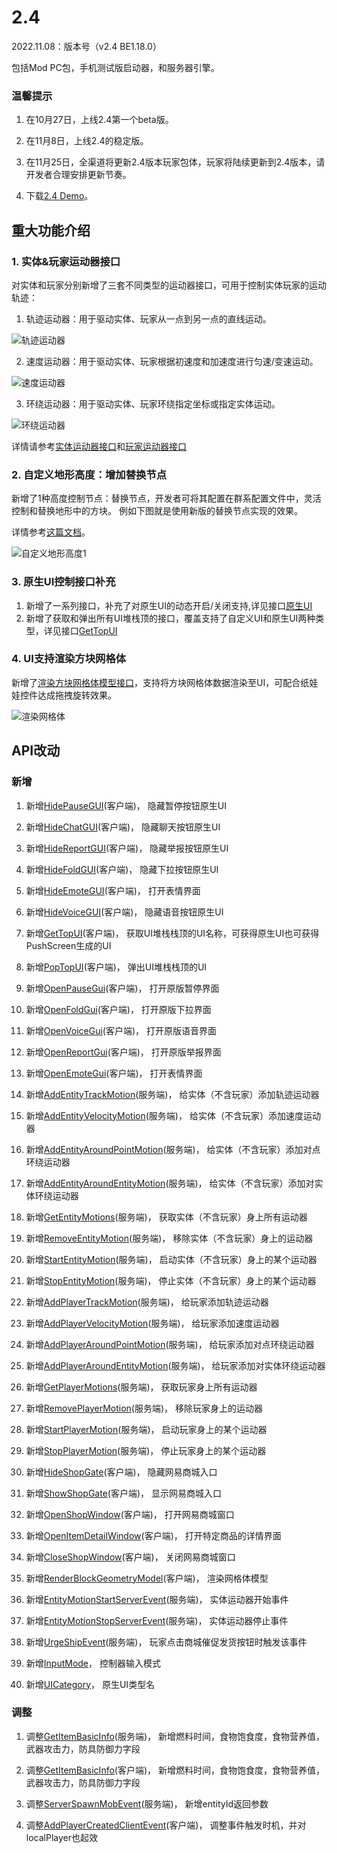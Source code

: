 # 2.4

2022.11.08：版本号（v2.4 BE1.18.0）

包括Mod PC包，手机测试版启动器，和服务器引擎。

### 温馨提示

1. 在10月27日，上线2.4第一个beta版。

2. 在11月8日，上线2.4的稳定版。

3. 在11月25日，全渠道将更新2.4版本玩家包体，玩家将陆续更新到2.4版本，请开发者合理安排更新节奏。


4. 下载[2.4 Demo](https://g79.gdl.netease.com/2.4DemoV4.zip)。

## 重大功能介绍

### 1. 实体&玩家运动器接口

对实体和玩家分别新增了三套不同类型的运动器接口，可用于控制实体玩家的运动轨迹：
1. 轨迹运动器：用于驱动实体、玩家从一点到另一点的直线运动。

![轨迹运动器](../picture/trackmotion.gif)

2. 速度运动器：用于驱动实体、玩家根据初速度和加速度进行匀速/变速运动。

![速度运动器](../picture/velocitymotion.gif)

3. 环绕运动器：用于驱动实体、玩家环绕指定坐标或指定实体运动。

![环绕运动器](../picture/rotatemotion.gif)

详情请参考[实体运动器接口](../接口/实体/行为.md#addentitytrackmotion)和[玩家运动器接口](../接口/玩家/行为.md#addplayertrackmotion)




### 2. 自定义地形高度：增加替换节点
新增了1种高度控制节点：替换节点，开发者可将其配置在群系配置文件中，灵活控制和替换地形中的方块。
例如下图就是使用新版的替换节点实现的效果。

详情参考<a href="../../../mcguide/20-玩法开发/15-自定义游戏内容/4-自定义维度/2-群系地貌.html#5.自定义群系高度（网易版）">这篇文档</a>。

![自定义地形高度1](../picture/custom_height_66.png)


### 3. 原生UI控制接口补充
1. 新增了一系列接口，补充了对原生UI的动态开启/关闭支持,详见接口[原生UI](../接口/原生UI.md)
2. 新增了获取和弹出所有UI堆栈顶的接口，覆盖支持了自定义UI和原生UI两种类型，详见接口[GetTopUI](../接口/自定义UI/通用.md#gettopui)

### 4. UI支持渲染方块网格体
新增了[渲染方块网格体模型接口](../接口/自定义UI/UI控件.md#renderblockgeometrymodel)，支持将方块网格体数据渲染至UI，可配合纸娃娃控件达成拖拽旋转效果。

![渲染网格体](../picture/uimesh.gif)


## API改动

### 新增

1. 新增[HidePauseGUI](../接口/原生UI.md#hidepausegui)(客户端)， 隐藏暂停按钮原生UI<!--by hxj-->

1. 新增[HideChatGUI](../接口/原生UI.md#hidechatgui)(客户端)， 隐藏聊天按钮原生UI<!--by hxj-->

1. 新增[HideReportGUI](../接口/原生UI.md#hidereportgui)(客户端)， 隐藏举报按钮原生UI<!--by hxj-->

1. 新增[HideFoldGUI](../接口/原生UI.md#hidefoldgui)(客户端)， 隐藏下拉按钮原生UI<!--by hxj-->

1. 新增[HideEmoteGUI](../接口/原生UI.md#hideemotegui)(客户端)， 打开表情界面<!--by hxj-->

1. 新增[HideVoiceGUI](../接口/原生UI.md#hidevoicegui)(客户端)， 隐藏语音按钮原生UI<!--by hxj-->

1. 新增[GetTopUI](../接口/自定义UI/通用.md#gettopui)(客户端)， 获取UI堆栈栈顶的UI名称，可获得原生UI也可获得PushScreen生成的UI<!--by cxz-->

1. 新增[PopTopUI](../接口/自定义UI/通用.md#poptopui)(客户端)， 弹出UI堆栈栈顶的UI<!--by cxz-->

1. 新增[OpenPauseGui](../接口/原生UI.md#openpausegui)(客户端)， 打开原版暂停界面<!--by hxj-->

1. 新增[OpenFoldGui](../接口/原生UI.md#openfoldgui)(客户端)， 打开原版下拉界面<!--by hxj-->

1. 新增[OpenVoiceGui](../接口/原生UI.md#openvoicegui)(客户端)， 打开原版语音界面<!--by hxj-->

1. 新增[OpenReportGui](../接口/原生UI.md#openreportgui)(客户端)， 打开原版举报界面<!--by hxj-->

1. 新增[OpenEmoteGui](../接口/原生UI.md#openemotegui)(客户端)， 打开表情界面<!--by hxj-->

1. 新增[AddEntityTrackMotion](../接口/实体/行为.md#addentitytrackmotion)(服务端)， 给实体（不含玩家）添加轨迹运动器<!--by wangdingdong-->

1. 新增[AddEntityVelocityMotion](../接口/实体/行为.md#addentityvelocitymotion)(服务端)， 给实体（不含玩家）添加速度运动器<!--by wangdingdong-->

1. 新增[AddEntityAroundPointMotion](../接口/实体/行为.md#addentityaroundpointmotion)(服务端)， 给实体（不含玩家）添加对点环绕运动器<!--by wangdingdong-->

1. 新增[AddEntityAroundEntityMotion](../接口/实体/行为.md#addentityaroundentitymotion)(服务端)， 给实体（不含玩家）添加对实体环绕运动器<!--by wangdingdong-->

1. 新增[GetEntityMotions](../接口/实体/行为.md#getentitymotions)(服务端)， 获取实体（不含玩家）身上所有运动器<!--by wangdingdong-->

1. 新增[RemoveEntityMotion](../接口/实体/行为.md#removeentitymotion)(服务端)， 移除实体（不含玩家）身上的运动器<!--by wangdingdong-->

1. 新增[StartEntityMotion](../接口/实体/行为.md#startentitymotion)(服务端)， 启动实体（不含玩家）身上的某个运动器<!--by wangdingdong-->

1. 新增[StopEntityMotion](../接口/实体/行为.md#stopentitymotion)(服务端)， 停止实体（不含玩家）身上的某个运动器<!--by wangdingdong-->

1. 新增[AddPlayerTrackMotion](../接口/玩家/行为.md#addplayertrackmotion)(服务端)， 给玩家添加轨迹运动器<!--by wangdingdong-->

1. 新增[AddPlayerVelocityMotion](../接口/玩家/行为.md#addplayervelocitymotion)(服务端)， 给玩家添加速度运动器<!--by wangdingdong-->

1. 新增[AddPlayerAroundPointMotion](../接口/玩家/行为.md#addplayeraroundpointmotion)(服务端)， 给玩家添加对点环绕运动器<!--by wangdingdong-->

1. 新增[AddPlayerAroundEntityMotion](../接口/玩家/行为.md#addplayeraroundentitymotion)(服务端)， 给玩家添加对实体环绕运动器<!--by wangdingdong-->

1. 新增[GetPlayerMotions](../接口/玩家/行为.md#getplayermotions)(服务端)， 获取玩家身上所有运动器<!--by wangdingdong-->

1. 新增[RemovePlayerMotion](../接口/玩家/行为.md#removeplayermotion)(服务端)， 移除玩家身上的运动器<!--by wangdingdong-->

1. 新增[StartPlayerMotion](../接口/玩家/行为.md#startplayermotion)(服务端)， 启动玩家身上的某个运动器<!--by wangdingdong-->

1. 新增[StopPlayerMotion](../接口/玩家/行为.md#stopplayermotion)(服务端)， 停止玩家身上的某个运动器<!--by wangdingdong-->

1. 新增[HideShopGate](../接口/商城.md#hideshopgate)(客户端)， 隐藏网易商城入口<!--by cxz-->

1. 新增[ShowShopGate](../接口/商城.md#showshopgate)(客户端)， 显示网易商城入口<!--by cxz-->

1. 新增[OpenShopWindow](../接口/商城.md#openshopwindow)(客户端)， 打开网易商城窗口<!--by cxz-->

1. 新增[OpenItemDetailWindow](../接口/商城.md#openitemdetailwindow)(客户端)， 打开特定商品的详情界面<!--by cxz-->

1. 新增[CloseShopWindow](../接口/商城.md#closeshopwindow)(客户端)， 关闭网易商城窗口<!--by cxz-->

1. 新增[RenderBlockGeometryModel](../接口/自定义UI/UI控件.md#renderblockgeometrymodel)(客户端)， 渲染网格体模型<!--by jishaobin-->

1. 新增[EntityMotionStartServerEvent](../事件/实体.md#entitymotionstartserverevent)(服务端)， 实体运动器开始事件<!--by wangdingdong-->

1. 新增[EntityMotionStopServerEvent](../事件/实体.md#entitymotionstopserverevent)(服务端)， 实体运动器停止事件<!--by wangdingdong-->

1. 新增[UrgeShipEvent](../事件/UI.md#urgeshipevent)(服务端)， 玩家点击商城催促发货按钮时触发该事件<!--by cxz-->

1. 新增[InputMode](../枚举值/InputMode.md)， 控制器输入模式<!--by cxz-->

1. 新增[UICategory](../枚举值/UICategory.md)， 原生UI类型名<!--by cxz-->

### 调整

1. 调整[GetItemBasicInfo](../接口/物品.md#getitembasicinfo)(服务端)，    新增燃料时间，食物饱食度，食物营养值，武器攻击力，防具防御力字段<!--by huangxiaojie03-->

1. 调整[GetItemBasicInfo](../接口/物品.md#getitembasicinfo)(客户端)，    新增燃料时间，食物饱食度，食物营养值，武器攻击力，防具防御力字段<!--by huangxiaojie03-->

1. 调整[ServerSpawnMobEvent](../事件/世界.md#serverspawnmobevent)(服务端)， 新增entityId返回参数<!--by cxz-->

1. 调整[AddPlayerCreatedClientEvent](../事件/世界.md#addplayercreatedclientevent)(客户端)， 调整事件触发时机，并对localPlayer也起效<!--by wangdingdong-->

